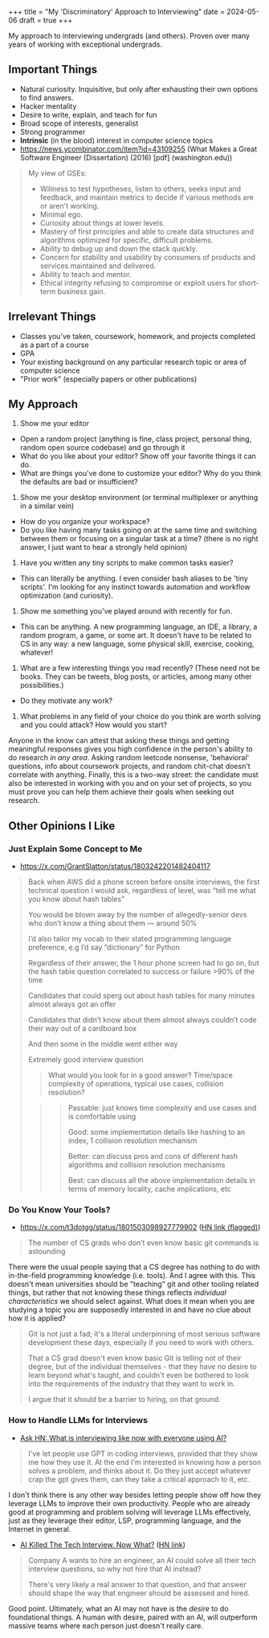 +++
title = "My 'Discriminatory' Approach to Interviewing"
date = 2024-05-06
draft = true
+++

My approach to interviewing undergrads (and others). Proven over many years of working with exceptional undergrads.

## Important Things

- Natural curiosity. Inquisitive, but only after exhausting their own options to find answers.
- Hacker mentality
- Desire to write, explain, and teach for fun
- Broad scope of interests, generalist
- Strong programmer
- **Intrinsic** (in the blood) interest in computer science topics
- https://news.ycombinator.com/item?id=43109255 (What Makes a Great Software Engineer (Dissertation) (2016) [pdf] (washington.edu))

> My view of GSEs:
> - Wiliness to test hypotheses, listen to others, seeks input and feedback, and maintain metrics to decide if various methods are or aren't working.
> - Minimal ego.
> - Curiosity about things at lower levels.
> - Mastery of first principles and able to create data structures and algorithms optimized for specific, difficult problems.
> - Ability to debug up and down the stack quickly.
> - Concern for stability and usability by consumers of products and services maintained and delivered.
> - Ability to teach and mentor.
> - Ethical integrity refusing to compromise or exploit users for short-term business gain.

## Irrelevant Things

- Classes you've taken, coursework, homework, and projects completed as a part of a course
- GPA
- Your existing background on any particular research topic or area of computer science
- "Prior work" (especially papers or other publications)

## My Approach

1. Show me your editor
  - Open a random project (anything is fine, class project, personal thing, random open source codebase) and go through it
  - What do you like about your editor? Show off your favorite things it can do.
  - What are things you've done to customize your editor? Why do you think the defaults are bad or insufficient?
1. Show me your desktop environment (or terminal multiplexer or anything in a similar vein)
  - How do you organize your workspace?
  - Do you like having many tasks going on at the same time and switching between them or focusing on a singular task at a time? (there is no right answer, I just want to hear a strongly held opinion)
1. Have you written any tiny scripts to make common tasks easier?
  - This can literally be anything. I even consider bash aliases to be 'tiny scripts'. I'm looking for any instinct towards automation and workflow optimization (and curiosity).
1. Show me something you've played around with recently for fun.
  - This can be anything. A new programming language, an IDE, a library, a random program, a game, or some art. It doesn't have to be related to CS in any way: a new language, some physical skill, exercise, cooking, whatever!
1. What are a few interesting things you read recently? (These need not be books. They can be tweets, blog posts, or articles, among many other possibilities.)
  - Do they motivate any work?
1. What problems in any field of your choice do you think are worth solving and you could attack? How would you start?

Anyone in the know can attest that asking these things and getting meaningful responses gives you high confidence in the person's ability to do research *in any area*.
Asking random leetcode nonsense, 'behavioral' questions, info about coursework projects, and random chit-chat doesn't correlate with anything.
Finally, this is a two-way street: the candidate must also be interested in working with you and on your set of projects, so you must prove you can help them achieve their goals when seeking out research.

## Other Opinions I Like

### Just Explain Some Concept to Me

- https://x.com/GrantSlatton/status/1803242201482404117

> Back when AWS did a phone screen before onsite interviews, the first technical question I would ask, regardless of level, was “tell me what you know about hash tables”
>
> You would be blown away by the number of allegedly-senior devs who don’t know a thing about them — around 50%
>
> I’d also tailor my vocab to their stated programming language preference, e.g I’d say “dictionary” for Python
>
> Regardless of their answer, the 1 hour phone screen had to go on, but the hash table question correlated to success or failure >90% of the time
>
> Candidates that could sperg out about hash tables for many minutes almost always got an offer
>
> Candidates that didn’t know about them almost always couldn’t code their way out of a cardboard box
>
> And then some in the middle went either way
>
> Extremely good interview question
>
> > What would you look for in a good answer? Time/space complexity of operations, typical use cases, collision resolution?
>
> > > Passable: just knows time complexity and use cases and is comfortable using
> > >
> > > Good: some implementation details like hashing to an index, 1 collision resolution mechanism
> > >
> > > Better: can discuss pros and cons of different hash algorithms and collision resolution mechanisms
> > >
> > > Best: can discuss all the above implementation details in terms of memory locality, cache implications, etc

### Do You Know Your Tools?

- https://x.com/t3dotgg/status/1801503098927779902 ([HN link (flagged)](https://news.ycombinator.com/item?id=40689779))

> The number of CS grads who don’t even know basic git commands is astounding

There were the usual people saying that a CS degree has nothing to do with in-the-field programming knowledge (i.e. tools).
And I agree with this.
This doesn't mean universities should be "teaching" git and other tooling related things, but rather that not knowing these things reflects *individual characteristics* we should select against.
What does it mean when you are studying a topic you are supposedly interested in and have no clue about how it is applied?

> Git is not just a fad; it's a literal underpinning of most serious software development these days, especially if you need to work with others.
>
> That a CS grad doesn't even know basic Git is telling not of their degree, but of the individual themselves - that they have no desire to learn beyond what's taught, and couldn't even be bothered to look into the requirements of the industry that they want to work in.
>
> I argue that it should be a barrier to hiring, on that ground.

### How to Handle LLMs for Interviews

- [Ask HN: What is interviewing like now with everyone using AI?](https://news.ycombinator.com/item?id=42909166)

> I've let people use GPT in coding interviews, provided that they show me how they use it. At the end I'm interested in knowing how a person solves a problem, and thinks about it. Do they just accept whatever crap the gpt gives them, can they take a critical approach to it, etc.

I don't think there is any other way besides letting people show off how they leverage LLMs to improve their own productivity.
People who are already good at programming and problem solving will leverage LLMs effectively, just as they leverage their editor, LSP, programming language, and the Internet in general.

- [AI Killed The Tech Interview. Now What?](https://kanenarraway.com/posts/ai-killed-the-tech-interview-now-what/) ([HN link](https://news.ycombinator.com/item?id=43108673))

> Company A wants to hire an engineer, an AI could solve all their tech interview questions, so why not hire that AI instead?
>
> There's very likely a real answer to that question, and that answer should shape the way that engineer should be assessed and hired.

Good point. Ultimately, what an AI may not have is the *desire* to do foundational things. A human with desire, paired with an AI, will outperform massive teams where each person just doesn't really care.
